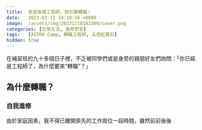 ```yaml
---
title:  我是後端工程師，我也要轉職！
date:   2023-03-11 14:18:56 +0800
image:  /assets/img/20221210183200/cover.png
categories: [日常生活, 進修學習]
tags:   [ASTRO Camp, 轉職工程師, 五倍紅寶石]
hidden: true
---
```


在補習班的九十多個日子裡，不乏被同學們或是身旁的親朋好友們詢問：「你已經是工程師了，為什麼要來“轉職”？」

## 為什麼轉職？

### 自我進修
由於家庭因素，我不得已離開原先的工作崗位一段時間，雖然前前後後
